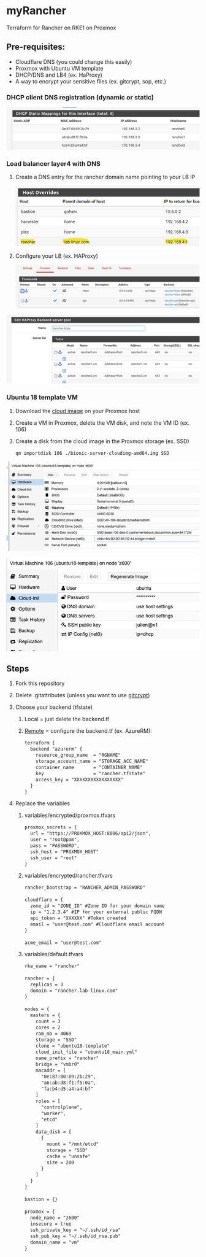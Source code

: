 # myRancher
Terraform for Rancher on RKE1 on Proxmox

## Pre-requisites:

- Cloudflare DNS (you could change this easily)
- Proxmox with Ubuntu VM template
- DHCP/DNS and LB4 (ex. HaProxy)
- A way to encrypt your sensitive files (ex. gitcrypt, sop, etc.)

### DHCP client DNS registration (dynamic or static)

![image-20220601213928662](doc.images/image-20220601213928662.png)

### Load balancer layer4 with DNS

1. Create a DNS entry for the rancher domain name pointing to your LB IP

   ![image-20220601214059987](doc.images/image-20220601214059987.png)

2. Configure your LB (ex. HAProxy)

   ![image-20220601214145761](doc.images/image-20220601214145761.png)

![image-20220601214217209](doc.images/image-20220601214217209.png)



### Ubuntu 18 template VM

1. Download the [cloud image](https://cloud-images.ubuntu.com/bionic/current/bionic-server-cloudimg-amd64.img) on your Proxmox host

2. Create a VM in Proxmox, delete the VM disk, and note the VM ID (ex. 106)

3. Create a disk from the cloud image in the Proxmox storage (ex. SSD)

   ```
   qm importdisk 106 ./bionic-server-cloudimg-amd64.img SSD
   ```

![image-20220601213445582](doc.images/image-20220601213445582.png)

![image-20220601213829826](doc.images/image-20220601213829826.png)



## Steps

1. Fork this repository

2. Delete .gitattributes (unless you want to use [gitcrypt](https://github.com/AGWA/git-crypt))

3. Choose your backend (tfstate)

   1. Local = just delete the backend.tf

   2. [Remote](https://www.terraform.io/language/settings/backends/remote) = configure the backend.tf (ex. AzureRM):

      ```
      terraform {
        backend "azurerm" {
          resource_group_name  = "RGNAME"
          storage_account_name = "STORAGE_ACC_NAME"
          container_name       = "CONTAINER_NAME"
          key                  = "rancher.tfstate"
          access_key = "XXXXXXXXXXXXXXXXX"
        }
      }
      ```

4. Replace the variables

   1. variables/encrypted/proxmox.tfvars

      ```
      proxmox_secrets = {
        url = "https://PROXMOX_HOST:8006/api2/json",
        user = "root@pam",
        pass = "PASSWORD",
        ssh_host = "PROXMOX_HOST"
        ssh_user = "root"
      }
      ```

   2. variables/encrypted/rancher.tfvars

      ```
      rancher_bootstrap = "RANCHER_ADMIN_PASSWORD"
      
      cloudflare = {
        zone_id = "ZONE_ID" #Zone ID for your domain name
        ip = "1.2.3.4" #IP for your external public FQDN
        api_token = "XXXXXX" #Token created
        email = "user@test.com" #Cloudflare email account
      }
      
      acme_email = "user@test.com"
      ```

   3. variables/default.tfvars

      ```
      rke_name = "rancher"
      
      rancher = {
        replicas = 3
        domain = "rancher.lab-linux.com"
      }
      
      nodes = {
        masters = {
          count = 3
          cores = 2
          ram_mb = 4069
          storage = "SSD"
          clone = "ubuntu18-template"
          cloud_init_file = "ubuntu18_main.yml"
          name_prefix = "rancher"
          bridge = "vmbr0"
          macaddr = [
            "0e:87:80:89:2b:29",
            "a6:ab:d8:f1:f5:0a",
            "fa:b4:d5:a4:a4:bf"
          ]
          roles = [
            "controlplane",
            "worker",
            "etcd"
          ]
          data_disk = [
            {
              mount = "/mnt/etcd"
              storage = "SSD"
              cache = "unsafe"
              size = 200
            }
          ]
        }
      }
      
      bastion = {}
      
      proxmox = {
        node_name = "z600"
        insecure = true
        ssh_private_key = "~/.ssh/id_rsa"
        ssh_pub_key = "~/.ssh/id_rsa.pub"
        domain_name = "vm"
      }
      ```
